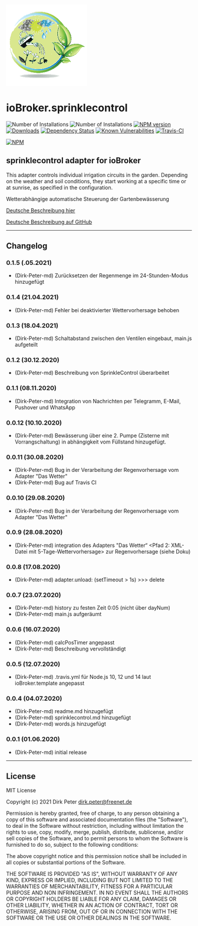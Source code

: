 ![Logo](admin/sprinklecontrol.png)
# ioBroker.sprinklecontrol



![Number of Installations](http://iobroker.live/badges/sprinklecontrol-installed.svg) 
![Number of Installations](http://iobroker.live/badges/sprinklecontrol-stable.svg)
[![NPM version](http://img.shields.io/npm/v/iobroker.sprinklecontrol.svg)](https://www.npmjs.com/package/iobroker.sprinklecontrol)
[![Downloads](https://img.shields.io/npm/dm/iobroker.sprinklecontrol.svg)](https://www.npmjs.com/package/iobroker.sprinklecontrol)
[![Dependency Status](https://img.shields.io/david/Dirk-Peter-md/iobroker.sprinklecontrol.svg)](https://david-dm.org/Dirk-Peter-md/iobroker.sprinklecontrol)
[![Known Vulnerabilities](https://snyk.io/test/github/Dirk-Peter-md/ioBroker.sprinklecontrol/badge.svg)](https://snyk.io/test/github/Dirk-Peter-md/ioBroker.sprinklecontrol)
[![Travis-CI](http://img.shields.io/travis/Dirk-Peter-md/ioBroker.sprinklecontrol/master.svg)](https://travis-ci.org/Dirk-Peter-md/ioBroker.sprinklecontrol)


[![NPM](https://nodei.co/npm/iobroker.sprinklecontrol.png?downloads=true)](https://nodei.co/npm/iobroker.sprinklecontrol/)


## sprinklecontrol adapter for ioBroker

This adapter controls individual irrigation circuits in the garden. Depending on the weather and soil conditions, they start working at a specific time or at sunrise, as specified in the configuration.

Wetterabhängige automatische Steuerung der Gartenbewässerung

[Deutsche Beschreibung hier](docs/de/sprinklecontrol.md)

[Deutsche Beschreibung auf GitHub](https://github.com/Dirk-Peter-md/ioBroker.sprinklecontrol/blob/master/docs/de/sprinklecontrol.md)

*************************************************************************************************************************************


## Changelog

### 0.1.5 (.05.2021)
* (Dirk-Peter-md) Zurücksetzen der Regenmenge im 24-Stunden-Modus hinzugefügt

### 0.1.4 (21.04.2021)
* (Dirk-Peter-md) Fehler bei deaktivierter Wettervorhersage behoben

### 0.1.3 (18.04.2021)
* (Dirk-Peter-md) Schaltabstand zwischen den Ventilen eingebaut, main.js aufgeteilt

### 0.1.2 (30.12.2020)
* (Dirk-Peter-md) Beschreibung von SprinkleControl überarbeitet

### 0.1.1 (08.11.2020)
* (Dirk-Peter-md) Integration von Nachrichten per Telegramm, E-Mail, Pushover und WhatsApp

### 0.0.12 (10.10.2020)
* (Dirk-Peter-md) Bewässerung über eine 2. Pumpe (Zisterne mit Vorrangschaltung) in abhängigkeit vom Füllstand hinzugefügt.

### 0.0.11 (30.08.2020)
* (Dirk-Peter-md) Bug in der Verarbeitung der Regenvorhersage vom Adapter "Das Wetter"
* (Dirk-Peter-md) Bug auf Travis CI

### 0.0.10 (29.08.2020)
* (Dirk-Peter-md) Bug in der Verarbeitung der Regenvorhersage vom Adapter "Das Wetter"

### 0.0.9 (28.08.2020)
* (Dirk-Peter-md) integration des Adapters "Das Wetter“ <Pfad 2: XML-Datei mit 5-Tage-Wettervorhersage> zur Regenvorhersage (siehe Doku)

### 0.0.8 (17.08.2020)
* (Dirk-Peter-md) adapter.unload: (setTimeout > 1s) >>> delete

### 0.0.7 (23.07.2020)
* (Dirk-Peter-md) history zu festen Zeit 0:05 (nicht über dayNum)
* (Dirk-Peter-md) main.js aufgeräumt

### 0.0.6 (16.07.2020)
* (Dirk-Peter-md) calcPosTimer angepasst
* (Dirk-Peter-md) Beschreibung vervollständigt

### 0.0.5 (12.07.2020)
* (Dirk-Peter-md) .travis.yml für Node.js 10, 12 und 14 laut ioBroker.template angepasst

### 0.0.4 (04.07.2020)
* (Dirk-Peter-md) readme.md hinzugefügt
* (Dirk-Peter-md) sprinklecontrol.md hinzugefügt
* (Dirk-Peter-md) words.js hinzugefügt

### 0.0.1 (01.06.2020)
* (Dirk-Peter-md) initial release


*************************************************************************************************************************************



## License
MIT License

Copyright (c) 2021 Dirk Peter <dirk.peter@freenet.de>

Permission is hereby granted, free of charge, to any person obtaining a copy
of this software and associated documentation files (the "Software"), to deal
in the Software without restriction, including without limitation the rights
to use, copy, modify, merge, publish, distribute, sublicense, and/or sell
copies of the Software, and to permit persons to whom the Software is
furnished to do so, subject to the following conditions:

The above copyright notice and this permission notice shall be included in all
copies or substantial portions of the Software.

THE SOFTWARE IS PROVIDED "AS IS", WITHOUT WARRANTY OF ANY KIND, EXPRESS OR
IMPLIED, INCLUDING BUT NOT LIMITED TO THE WARRANTIES OF MERCHANTABILITY,
FITNESS FOR A PARTICULAR PURPOSE AND NON INFRINGEMENT. IN NO EVENT SHALL THE
AUTHORS OR COPYRIGHT HOLDERS BE LIABLE FOR ANY CLAIM, DAMAGES OR OTHER
LIABILITY, WHETHER IN AN ACTION OF CONTRACT, TORT OR OTHERWISE, ARISING FROM,
OUT OF OR IN CONNECTION WITH THE SOFTWARE OR THE USE OR OTHER DEALINGS IN THE
SOFTWARE.

